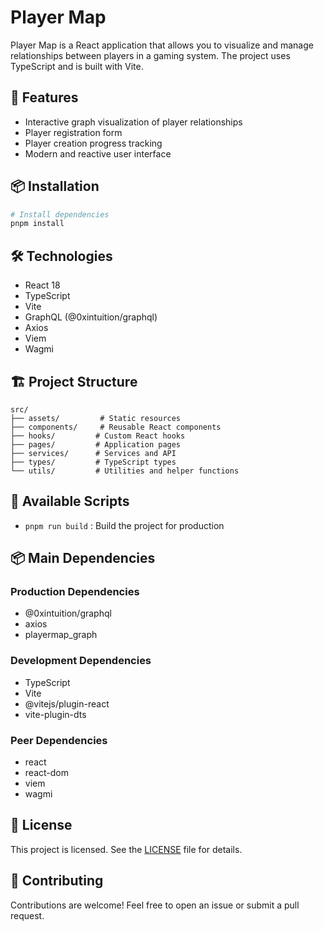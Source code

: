 # Player Map

Player Map is a React application that allows you to visualize and manage relationships between players in a gaming system. The project uses TypeScript and is built with Vite.

## 🚀 Features

- Interactive graph visualization of player relationships
- Player registration form
- Player creation progress tracking
- Modern and reactive user interface

## 📦 Installation

```bash
# Install dependencies
pnpm install
```

## 🛠️ Technologies

- React 18
- TypeScript
- Vite
- GraphQL (@0xintuition/graphql)
- Axios
- Viem
- Wagmi

## 🏗️ Project Structure

```
src/
├── assets/         # Static resources
├── components/     # Reusable React components
├── hooks/         # Custom React hooks
├── pages/         # Application pages
├── services/      # Services and API
├── types/         # TypeScript types
└── utils/         # Utilities and helper functions
```

## 🚀 Available Scripts

- `pnpm run build` : Build the project for production

## 📦 Main Dependencies

### Production Dependencies
- @0xintuition/graphql
- axios
- playermap_graph

### Development Dependencies
- TypeScript
- Vite
- @vitejs/plugin-react
- vite-plugin-dts

### Peer Dependencies
- react
- react-dom
- viem
- wagmi

## 📄 License

This project is licensed. See the [LICENSE](LICENSE) file for details.

## 🤝 Contributing

Contributions are welcome! Feel free to open an issue or submit a pull request.
